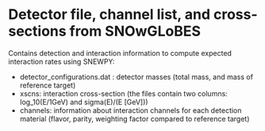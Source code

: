 # Detector file, channel list, and cross-sections from SNOwGLoBES

Contains detection and interaction information to compute expected interaction rates using SNEWPY:

* detector_configurations.dat : detector masses (total mass, and mass of reference target)
* xscns: interaction cross-section (the files contain two columns: log_10(E/1GeV) and sigma(E)/(E [GeV]))
* channels: information about interaction channels for each detection material (flavor, parity, weighting factor compared to reference target)
